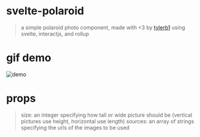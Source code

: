 # svelte-polaroid

> a simple polaroid photo component, made with <3 by [tylerb1](https://github.com/tylerb1) using svelte, interactjs, and rollup

# gif demo

![demo](https://i.imgur.com/DBpx36P.gif)

# props

> size: an integer specifying how tall or wide picture should be (vertical pictures use height, horizontal use length)
> sources: an array of strings specifying the urls of the images to be used